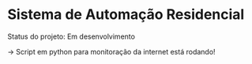 <h1> Sistema de Automação Residencial </h1>

Status do projeto: Em desenvolvimento

  -> Script em python para monitoração da internet está rodando!


